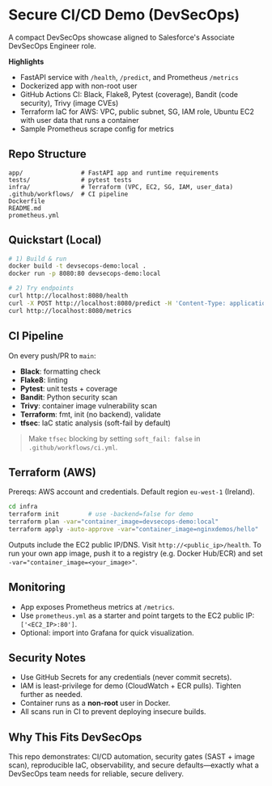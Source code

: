# Secure CI/CD Demo (DevSecOps)

A compact DevSecOps showcase aligned to Salesforce's Associate DevSecOps Engineer role.

**Highlights**
- FastAPI service with `/health`, `/predict`, and Prometheus `/metrics`
- Dockerized app with non-root user
- GitHub Actions CI: Black, Flake8, Pytest (coverage), Bandit (code security), Trivy (image CVEs)
- Terraform IaC for AWS: VPC, public subnet, SG, IAM role, Ubuntu EC2 with user data that runs a container
- Sample Prometheus scrape config for metrics

## Repo Structure
```
app/                # FastAPI app and runtime requirements
tests/              # pytest tests
infra/              # Terraform (VPC, EC2, SG, IAM, user_data)
.github/workflows/  # CI pipeline
Dockerfile
README.md
prometheus.yml
```

## Quickstart (Local)

```bash
# 1) Build & run
docker build -t devsecops-demo:local .
docker run -p 8080:80 devsecops-demo:local

# 2) Try endpoints
curl http://localhost:8080/health
curl -X POST http://localhost:8080/predict -H 'Content-Type: application/json' -d '{"text":"great product"}'
curl http://localhost:8080/metrics
```

## CI Pipeline

On every push/PR to `main`:
- **Black**: formatting check
- **Flake8**: linting
- **Pytest**: unit tests + coverage
- **Bandit**: Python security scan
- **Trivy**: container image vulnerability scan
- **Terraform**: fmt, init (no backend), validate
- **tfsec**: IaC static analysis (soft-fail by default)

> Make `tfsec` blocking by setting `soft_fail: false` in `.github/workflows/ci.yml`.

## Terraform (AWS)

Prereqs: AWS account and credentials. Default region `eu-west-1` (Ireland).

```bash
cd infra
terraform init        # use -backend=false for demo
terraform plan -var="container_image=devsecops-demo:local"
terraform apply -auto-approve -var="container_image=nginxdemos/hello"
```

Outputs include the EC2 public IP/DNS. Visit `http://<public_ip>/health`.
To run your own app image, push it to a registry (e.g. Docker Hub/ECR) and set `-var="container_image=<your_image>"`.

## Monitoring

- App exposes Prometheus metrics at `/metrics`.
- Use `prometheus.yml` as a starter and point targets to the EC2 public IP: `['<EC2_IP>:80']`.
- Optional: import into Grafana for quick visualization.

## Security Notes

- Use GitHub Secrets for any credentials (never commit secrets).
- IAM is least-privilege for demo (CloudWatch + ECR pulls). Tighten further as needed.
- Container runs as a **non-root** user in Docker.
- All scans run in CI to prevent deploying insecure builds.

## Why This Fits DevSecOps

This repo demonstrates: CI/CD automation, security gates (SAST + image scan), reproducible IaC, observability, and secure defaults—exactly what a DevSecOps team needs for reliable, secure delivery.
